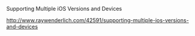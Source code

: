 Supporting Multiple iOS Versions and Devices

http://www.raywenderlich.com/42591/supporting-multiple-ios-versions-and-devices


